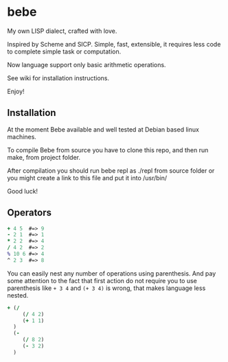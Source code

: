 # bebe
My own LISP dialect, crafted with love.

Inspired by Scheme and SICP. Simple, fast, extensible, it requires less code to complete simple task or computation. 

Now language support only basic arithmetic operations.

See wiki for installation instructions.

Enjoy!

## Installation

At the moment Bebe available and well tested at Debian based linux machines.

To compile Bebe from source you have to clone this repo, and then run make, from project folder.

After compilation you should run bebe repl as ./repl from source folder or you might create a link to this file and put it into /usr/bin/

Good luck!

## Operators
``` clojure
+ 4 5  #=> 9
- 2 1  #=> 1
* 2 2  #=> 4
/ 4 2  #=> 2
% 10 6 #=> 4
^ 2 3  #=> 8
```
You can easily nest any number of operations using parenthesis. And pay some attention to the fact that first action do not require you to use parenthesis like ``` + 3 4 ``` and ``` (+ 3 4) ``` is wrong, that makes language less nested.

``` clojure
+ (/ 
     (/ 4 2) 
     (+ 1 1) 
  )
  (- 
     (/ 8 2) 
     (- 3 2) 
  )
```
